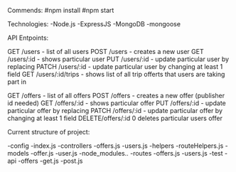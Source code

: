 Commends:
#npm install
#npm start

Technologies:
-Node.js
-ExpressJS
-MongoDB
-mongoose

API Entpoints:

GET   /users             - list of all users
POST  /users             - creates a new user
GET   /users/:id         - shows particular user
PUT   /users/:id         - update particular user by replacing
PATCH /users/:id         - update particular user by changing at least 1 field
GET   /users/:id/trips   - shows list of all trip offerts that users are taking part in

GET   /offers             - list of all offers
POST  /offers             - creates a new offer (publisher id needed)
GET   /offers/:id         - shows particular offer
PUT   /offers/:id         - update particular offer by replacing
PATCH /offers/:id         - update particular offer by changing at least 1 field
DELETE/offers/:id         0 deletes particular users offer

Current structure of project:

-config
    -index.js
-controllers
    -offers.js
    -users.js
-helpers
    -routeHelpers.js
-models
    -offer.js
    -user.js
-node_modules..
-routes
    -offers.js
    -users.js
-test
    -api
        -offers
            -get.js
            -post.js




